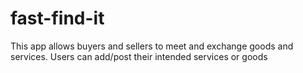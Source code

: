# fast-find-it
This app allows buyers and sellers to meet and exchange goods and services. Users can add/post their intended services or goods

